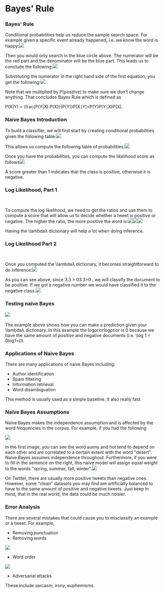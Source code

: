 # Bayes’ Rule

### Bayes' Rule

Conditional probabilities help us reduce the sample search space. For example given a specific event already happened, i.e. we know the word is happy:![](https://d3c33hcgiwev3.cloudfront.net/imageAssetProxy.v1/xoYzIfcHT0uGMyH3B69LQw_3b10c11c4a504416b8ea133f0c974995_Screen-Shot-2020-09-08-at-1.23.56-PM.png?expiry=1602460800000&hmac=3EhEL1eIleJR6gVvDAvhMPtkkA4gte__2TJjEldYYFE)

Then you would only search in the blue circle above. The numerator will be the red part and the denominator will be the blue part. This leads us to conclude the following:![](https://d3c33hcgiwev3.cloudfront.net/imageAssetProxy.v1/gXRnWNLHSOy0Z1jSx3jscg_b2c28038bf054638a38ef02a1ac7705f_Screen-Shot-2020-09-08-at-1.28.57-PM.png?expiry=1602460800000&hmac=_jOx3UGPVamaU0dmMRy8oEmGZeC-catHP3zmXRsnXFw)

Substituting the numerator in the right hand side of the first equation, you get the following:![](https://d3c33hcgiwev3.cloudfront.net/imageAssetProxy.v1/0Jl5aETpQImZeWhE6bCJrg_5d5d25924694451fa3eae308da6440c2_Screen-Shot-2020-09-08-at-1.32.01-PM.png?expiry=1602460800000&hmac=SRLXOhUNjsTq5P6PgVGxZXXsQGTGK4MYXSSEROwUUgs)

Note that we multiplied by P\(positive\) to make sure we don't change anything. That concludes Bayes Rule which is defined as

P\(X\|Y\) = \frac{P\(Y\|X\) P\(X\)}{P\(Y\)}P\(X∣Y\)=P\(Y\)P\(Y∣X\)P\(X\)​.

### Naive Bayes Introduction

To build a classifier, we will first start by creating conditional probabilities given the following table:![](https://d3c33hcgiwev3.cloudfront.net/imageAssetProxy.v1/fwihrJk_RSGIoayZPxUhTQ_3cd35492d526492dbcae2e4baa02bdf4_Screen-Shot-2020-09-08-at-3.38.05-PM.png?expiry=1602547200000&hmac=RpfKzCtoz4xR_9gOKWOOCgCbAkENz7tIqi5eFnPWNPk)

This allows us compute the following table of probabilities:![](https://d3c33hcgiwev3.cloudfront.net/imageAssetProxy.v1/Iiek1X0pSX6npNV9KXl-NQ_2945fa3844184948b0a2590d0683b4f8_Screen-Shot-2020-09-08-at-3.41.46-PM.png?expiry=1602547200000&hmac=v4ejhzDFRebtcXrTsVitp73BFQnkSfKSZXarVGL-pIM)

Once you have the probabilities, you can compute the likelihood score as follows![](https://d3c33hcgiwev3.cloudfront.net/imageAssetProxy.v1/nc3XUyPHSgyN11Mjx7oMNQ_d2a00c93d29b497bba81a3944072feb9_Screen-Shot-2020-09-08-at-3.43.07-PM.png?expiry=1602547200000&hmac=Hn9N5_uJh2UGfypgNgXePRAd4J3L4x_3DW-ausYeEfg)

A score greater than 1 indicates that the class is positive, otherwise it is negative.

###  Log Likelihood, Part 1 <a id="log-likelihood-part-1"></a>

‌

To compute the log likelihood, we need to get the ratios and use them to compute a score that will allow us to decide whether a tweet is positive or negative. The higher the ratio, the more positive the word is:​![](https://d3c33hcgiwev3.cloudfront.net/imageAssetProxy.v1/jRdwvis8SNCXcL4rPMjQlg_d8b30951c82b4b9f8f20b8f0e56d0a83_Screen-Shot-2020-09-08-at-4.01.25-PM.png?expiry=1602547200000&hmac=E02nZ-tlIh4eN9vI98nZ-jA9gICUQYH_q15qVzIkWJg)​​![](https://gblobscdn.gitbook.com/assets%2F-MJ0Zq3ebnnCuonyonEY%2F-MJLhFTkKdTT-jdZG-aA%2F-MJLnNKoJ9L3U4Eb_U7H%2Fimage.png?alt=media&token=60110250-d9e7-4d08-a9a4-ec91509392eb)​![](https://d3c33hcgiwev3.cloudfront.net/imageAssetProxy.v1/I1jOUPkpSRmYzlD5KSkZUg_8d00fbc64ac94b9a9d9c41d367288447_Screen-Shot-2020-09-08-at-4.10.13-PM.png?expiry=1602547200000&hmac=qIUvVakg2SjnGDIU__zNIclelY8W8B6R9V1fP0Hzg6w)‌

Having the \lambdaλ dictionary will help a lot when doing inference.‌

### Log Likelihood Part 2 <a id="log-likelihood-part-2"></a>

‌

Once you computed the \lambdaλ dictionary, it becomes straightforward to do inference:​![](https://d3c33hcgiwev3.cloudfront.net/imageAssetProxy.v1/lqWbkNaCS5alm5DWgvuWoQ_2d4cdfc82bf142f08b89cb49f2908ef8_Screen-Shot-2020-09-08-at-4.17.43-PM.png?expiry=1602547200000&hmac=64kQox2rzZ13upN-wHXyyLD6jDokrCUbYQj2i3G6cXg)​‌

As you can see above, since 3.3 &gt; 03.3&gt;0 , we will classify the document to be positive. If we got a negative number we would have classified it to the negative class.​![](https://gblobscdn.gitbook.com/assets%2F-MJ0Zq3ebnnCuonyonEY%2F-MJLhFTkKdTT-jdZG-aA%2F-MJMAt08jrLOF3iP91_0%2Fimage.png?alt=media&token=f8065c4a-13a9-4a28-afca-8bf3f36c66de)‌

### Testing naïve Bayes <a id="testing-naive-bayes"></a>

​![](https://d3c33hcgiwev3.cloudfront.net/imageAssetProxy.v1/DBzYqctbQdSc2KnLW5HURA_3de7717134ec4f3ea36f9318083b60c6_Screen-Shot-2020-09-08-at-4.42.03-PM.png?expiry=1602547200000&hmac=Op0bzkD649k9EDajNj7eAlthFR5vJ6ow-yg2Ri6wuMk)‌

The example above shows how you can make a prediction given your \lambdaλ dictionary. In this example the logpriorlogprior is 0 because we have the same amount of positive and negative documents \(i.e. \log 1 = 0log1=0\).

### Applications of Naive Bayes

There are many applications of naive Bayes including:

* Author identification
* Spam filtering
* Information retrieval
* Word disambiguation

This method is usually used as a simple baseline. It also really fast.

### Naïve Bayes Assumptions

Naïve Bayes makes the independence assumption and is affected by the word frequencies in the corpus. For example, if you had the following

![](https://d3c33hcgiwev3.cloudfront.net/imageAssetProxy.v1/pC16f7D2SXuten-w9tl7EA_ae52465e445d4860940a42f9a916ad9d_Screen-Shot-2020-09-16-at-10.30.10-AM.png?expiry=1602547200000&hmac=pJZTtyB6DanuA5NcrbNtzhwynu1yJnkmrZF5_Ev0CfA)

In the first image, you can see the word sunny and hot tend to depend on each other and are correlated to a certain extent with the word "desert". Naive Bayes assumes independence throughout. Furthermore, if you were to fill in the sentence on the right, this naive model will assign equal weight to the words "spring, summer, fall, winter".![](https://d3c33hcgiwev3.cloudfront.net/imageAssetProxy.v1/FMyHLVY0SeeMhy1WNMnnFQ_27510d24657b41d99277b77279ec17ff_Screen-Shot-2020-09-16-at-10.42.46-AM.png?expiry=1602547200000&hmac=aACKyKgA4rG1QDubqzpu_X_6Eoh9JhI7fEO9DyYudts)

On Twitter, there are usually more positive tweets than negative ones. However, some "clean" datasets you may find are artificially balanced to have to the same amount of positive and negative tweets. Just keep in mind, that in the real world, the data could be much noisier.

### Error Analysis

There are several mistakes that could cause you to misclassify an example or a tweet. For example,

* Removing punctuation
* Removing words

![](https://d3c33hcgiwev3.cloudfront.net/imageAssetProxy.v1/giZyxTjMTEymcsU4zKxMAQ_6274170aa628466d97f59327c65636b4_Screen-Shot-2020-09-16-at-11.01.13-AM.png?expiry=1602547200000&hmac=sF0Qu3JcW324B60yiajN2JAuASOdJDg5TEMm4hKyzTw)

* Word order

![](https://d3c33hcgiwev3.cloudfront.net/imageAssetProxy.v1/h9jdVmMSQmiY3VZjEuJoMQ_bd211df163ad42189f92d9b902c7e5e6_Screen-Shot-2020-09-16-at-10.50.55-AM.png?expiry=1602547200000&hmac=miabYMhto7pF_VKUuFNjPKfFl0wY8ihJTH6RBP0leJY)

* Adversarial attacks

These include sarcasm, irony, euphemisms.

